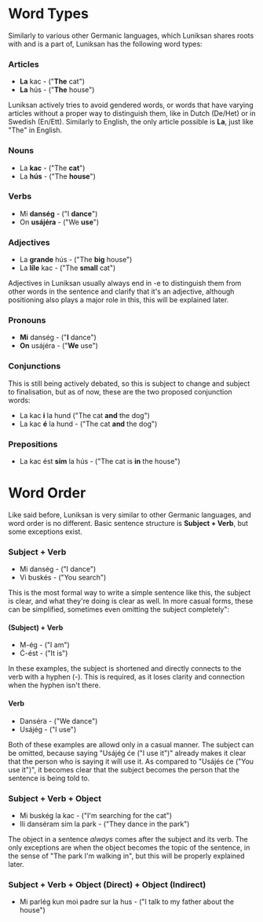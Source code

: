 # Word Types
Similarly to various other Germanic languages, which Luniksan shares roots with and is a part of, Luniksan has the following word types:

### Articles
- **La** kac - ("**The** cat")
- **La** hús - ("**The** house")

Luniksan actively tries to avoid gendered words, or words that have varying articles without a proper way to distinguish them, like in Dutch (De/Het) or in Swedish (En/Ett). Similarly to English, the only article possible is **La**, just like "The" in English. 

### Nouns
- La **kac** - ("The **cat**")
- La **hús** - ("The **house**")

### Verbs 
- Mi **danség** - ("I **dance**")
- On **usájéra** - ("We **use**")

### Adjectives
- La **grande** hús - ("The **big** house")
- La **líle** kac - ("The **small** cat")

Adjectives in Luniksan usually always end in -e to distinguish them from other words in the sentence and clarify that it's an adjective, although positioning also plays a major role in this, this will be explained later.

### Pronouns
- **Mi** danség - ("**I** dance")
- **On** usájéra - ("**We** use")

### Conjunctions
This is still being actively debated, so this is subject to change and subject to finalisation, but as of now, these are the two proposed conjunction words:
- La kac **i** la hund  ("The cat **and** the dog")
- La kac **é** la hund - ("The cat **and** the dog")

### Prepositions
- La kac ést **sim** la hús - ("The cat is **in** the house")


# Word Order
Like said before, Luniksan is very similar to other Germanic languages, and word order is no different. Basic sentence structure is **Subject + Verb**, but some exceptions exist.

### Subject + Verb
- Mi danség - ("I dance") 
- Vi buskés - ("You search")

This is the most formal way to write a simple sentence like this, the subject is clear, and what they're doing is clear as well. In more casual forms, these can be simplified, sometimes even omitting the subject completely":

#### (Subject) + Verb
- M-ég - ("I am")
- Ć-ést - ("It is")

In these examples, the subject is shortened and directly connects to the verb with a hyphen (-). This is required, as it loses clarity and connection when the hyphen isn't there. 

#### Verb
- Danséra - ("We dance")
- Usájég - ("I use")

Both of these examples are allowd only in a casual manner. The subject can be omitted, because saying "Usájég će ("I use it")" already makes it clear that the person who is saying it will use it. As compared to "Usájés će ("You use it")", it becomes clear that the subject becomes the person that the sentence is being told to.

### Subject + Verb + Object
- Mi buskég la kac - ("I'm searching for the cat")
- Ili danséram sim la park - ("They dance in the park")

The object in a sentence *always* comes after the subject and its verb. The only exceptions are when the object becomes the topic of the sentence, in the sense of "The park I'm walking in", but this will be properly explained later.

### Subject + Verb + Object (Direct) + Object (Indirect)
- Mi parlég kun moi padre sur la hus - ("I talk to my father about the house")



